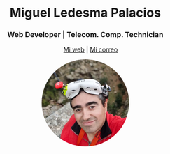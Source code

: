 <h1 align="center"> Miguel Ledesma Palacios</h1>

<h3 align="center"> Web Developer | Telecom. Comp. Technician</h3>

<p align="center">
    <ul align="center">
        <a href="http://www.fpvenjaen.es">Mi web</a> | 
        <a href="mailto:info@fpvenjaen.es">Mi correo</a>
    </ul>   
    
</p>


<p align="center">
    <img align="center" src="./img/miguel.webp" width="200" style="border-radius: 50%;">
</p>
